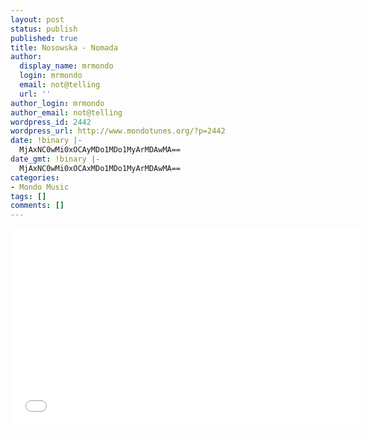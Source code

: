```yaml
---
layout: post
status: publish
published: true
title: Nosowska - Nomada
author:
  display_name: mrmondo
  login: mrmondo
  email: not@telling
  url: ''
author_login: mrmondo
author_email: not@telling
wordpress_id: 2442
wordpress_url: http://www.mondotunes.org/?p=2442
date: !binary |-
  MjAxNC0wMi0xOCAyMDo1MDo1MyArMDAwMA==
date_gmt: !binary |-
  MjAxNC0wMi0xOCAxMDo1MDo1MyArMDAwMA==
categories:
- Mondo Music
tags: []
comments: []
---
```

<iframe width="560" height="315" src="//www.youtube.com/embed/6kfbNnvKhxQ" frameborder="0"> </iframe>
